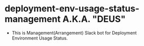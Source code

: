 # deployment-env-usage-status-management A.K.A. "DEUS"
- This is Management(Arrangement) Slack bot for Deployment Environment Usage Status.
